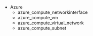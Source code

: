 * Azure
  - azure_compute_networkinterface
  - azure_compute_vm
  - azure_compute_virtual_network
  - azure_compute_subnet
